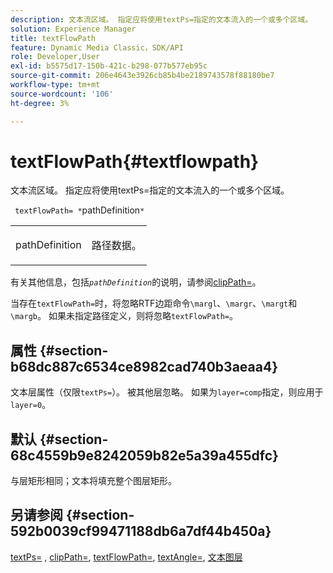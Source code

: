 ```yaml
---
description: 文本流区域。 指定应将使用textPs=指定的文本流入的一个或多个区域。
solution: Experience Manager
title: textFlowPath
feature: Dynamic Media Classic，SDK/API
role: Developer,User
exl-id: b5575d17-150b-421c-b298-077b577eb95c
source-git-commit: 206e4643e3926cb85b4be2189743578f88180be7
workflow-type: tm+mt
source-wordcount: '106'
ht-degree: 3%

---
```


# textFlowPath{#textflowpath}

文本流区域。 指定应将使用textPs=指定的文本流入的一个或多个区域。

` textFlowPath= *`pathDefinition`*`

<table id="simpletable_52CEFF5C3CCB4642A9A320D01B1BF8E0"> 
 <tr class="strow"> 
  <td class="stentry"> <p> <span class="varname"> pathDefinition  </span> </p> </td> 
  <td class="stentry"> <p>路径数据。 </p> </td> 
 </tr> 
</table>

有关其他信息，包括&#x200B;*`pathDefinition`*&#x200B;的说明，请参阅[clipPath=](../../../../../is-api/http-ref/image-serving-api-ref/c-http-protocol-reference/c-command-reference/r-clippath.md#reference-8139b1b52dc54749b51b109521ddf83d)。

当存在`textFlowPath=`时，将忽略RTF边距命令`\margl`、`\margr`、`\margt`和`\margb`。 如果未指定路径定义，则将忽略`textFlowPath=`。

## 属性 {#section-b68dc887c6534ce8982cad740b3aeaa4}

文本层属性（仅限`textPs=`）。 被其他层忽略。 如果为`layer=comp`指定，则应用于`layer=0`。

## 默认 {#section-68c4559b9e8242059b82e5a39a455dfc}

与层矩形相同；文本将填充整个图层矩形。

## 另请参阅 {#section-592b0039cf99471188db6a7df44b450a}

[textPs=](../../../../../is-api/http-ref/image-serving-api-ref/c-http-protocol-reference/c-command-reference/r-textps.md#reference-4209a2a6169f44278da2647cfb0cd767) ,  [clipPath=](../../../../../is-api/http-ref/image-serving-api-ref/c-http-protocol-reference/c-command-reference/r-clippath.md#reference-8139b1b52dc54749b51b109521ddf83d),  [textFlowPath=](../../../../../is-api/http-ref/image-serving-api-ref/c-http-protocol-reference/c-command-reference/r-textflowpath.md#reference-0b8d9493d71342f0b6a64a6d221584ef),  [textAngle=](../../../../../is-api/http-ref/image-serving-api-ref/c-http-protocol-reference/c-command-reference/r-textangle.md#reference-447f624c0e764d0cb5c75846d1b44d15),  [文本图层](../../../../../is-api/http-ref/image-serving-api-ref/c-http-protocol-reference/c-text-formatting/r-text-layers.md#reference-47e78cfb18134db5ab09e17af14a6a8f)
